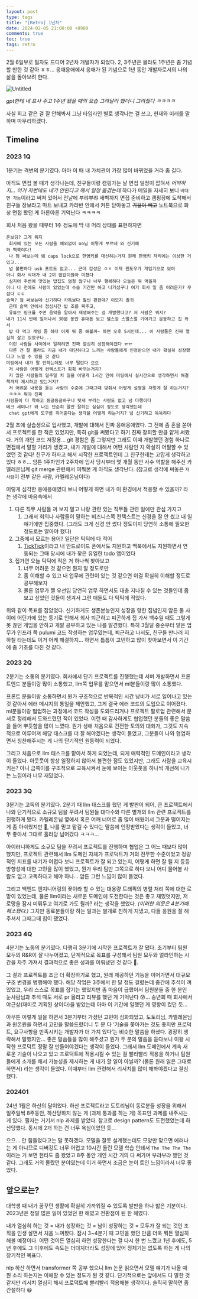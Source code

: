 ```yaml
---
layout: post
type: tags
title: "[Retro] 1년차"
date: 2024-02-05 21:00:00 +0900
comments: true
toc: true
tags: retro
---
```


2월 6일부로 필자도 드디어 2년차 개발자가 되었다. 2, 3주년은 몰라도 1주년은 좀 기념할 만한 것 같아 ㅎㅎ… 응애응애에서 응애가 된 기념으로 1년 동안 개발자로서의 나의 삶을 돌아보려 한다.

![Untitled](/assets/images/post/2024-02-06-1st-anniversary-review.png)

*gpt한테 내 프사 주고 1주년 됐을 때의 모습 그려달라 했더니 그려줬다 ㅋㅋㅋㅋ*

사실 회고 같은 걸 잘 안해봐서 그냥 타임라인 별로 생각나는 걸 쓰고, 현재와 미래를 말하며 마무리하겠다.

## Timeline

### 2023 1Q

1분기는 격변의 분기였다. 아마 이 때 내 가치관이 가장 많이 바뀌었을 거라 좀 길다.

아직도 면접 볼 때가 생각나는데, 친구들이랑 캠핑가는 날 면접 일정이 잡혀서 *어떡하지… 이거 저번에도 내가 안된다고 해서 일정 옮겼는데* 하다가 메일을 자세히 보니 `비대면 가능`이라고 써져 있어서 전날에 부랴부랴 새벽까지 면접 준비하고 캠핑장에 도착해서 친구들 장보라고 마트 보내고 카라반 안에서 커튼 닫아놓고 ~~귀걸이 빼고~~ 노트북으로 화상 면접 봤던 게 아른아른 기억난다 ㅋㅋㅋㅋ

회사 처음 왔을 때부터 1주 정도에 딱 내 머리 상태를 표현하자면

```text
온보딩? 그게 뭐지 
 회사에 있는 모든 사람을 예외없이 oo님 이렇게 부르네 와 신기해
와 맥북이다! 
 나 첨 써보는데 왜 caps lock으로 한영키를 대신하는거지 원래 한영키 자리에는 이상한 거 있고... 
 넘 불편하다 usb 포트도 없고... 근데 감성은 ㅇㅈ 이제 윈도우가 게임기으로 보여
아니 회사 식대가 내 2끼 밥값이잖아 미쳤다
 심지어 주변에 맛있는 밥집도 엄청 많구나 너무 행복하다 오늘은 뭐 먹을까
아니 나 전에도 사람이 있었는데 수습 기간만 하고 나가셨구나 여기 회사 일 좀 어려운가? 무섭다 ㄷㄷ
슬랙? 첨 써보는데 신기하다 카톡보다 훨씬 편한데? 이모지 졸귀
 근데 슬랙 안에서 점심시간 밥 조를 짜주고, 
 유튜브 링크를 주면 음악을 알아서 재생해주는 걸 개발했다고? 저 사람은 뭐지?
내가 11시 반에 일어나서 30분 동안 휴대폰 보고 헬스장 스멀스멀 기어가고 운동하고 집 와서 
 밥 다 먹고 게임 좀 하다 이제 뭐 좀 해볼까~ 하면 오후 5시인데... 이 사람들은 진짜 열심히 살고 있었구나...
 이런 사람들 사이에서 일하려면 진짜 열심히 성장해야겠다 ㅠㅠ
 다른 건 잘 몰라도 지금 내가 대단하다고 느끼는 사람들에게 인정받으면 내가 확실히 성장했다고 느낄 수 있을 것 같다
미팅에서 내가 말 안하는데도 너무 떨린다 으으
 저 사람은 어떻게 컨텍스트가 휙휙 바뀌는거지?
 저 많은 사람들의 일주일 치 일을 어떻게 1시간 안에 미팅에서 실시간으로 생각하면서 해결책까지 제시하고 있는거지?
 저 어려운 내용을 듣는 사람의 수준에 그때그때 맞춰서 어떻게 설명을 저렇게 잘 하는거지?
 ㅋㅋㅋ 뭐야 진짜
사람들이 다 착하고 둥글둥글하구나 텃세 부리는 사람도 없고 넘 다행이다
테크 세미나? 와 나는 단순히 말만 잘하는 심심이 정도로 생각했는데 
 chat gpt에게 도구를 쥐어준다는 생각을 어떻게 하는거지? 넘 신기하고 똑똑하다
```

2월 초에 실습생으로 입사했고, 개발에 대해서 진짜 응애응애였다. 그 전에 좀 혼을 쏟아서 프로젝트를 한 적은 있었지만, 특히 git을 써봤다고 하기 진짜 창피할 만큼 얕게 써봤다. 거의 개인 코드 저장용… git 경험은 좀 그렇지만 그래도 이때 개발했던 경험 하나로 면접에서 말할 거리가 생겼고, 내가 개발에 대해서 어떤 사람인 지 확실히 어필할 수 있었던 것 같다! 친구가 하자고 해서 시작한 프로젝트인데 그 친구한테는 고맙게 생각하고 있다 ㅎㅎ… 암튼 1주차인가 2주차에 입사 당시부터 몇 개월 동안 사수 역할을 해주신 카멜레온님께 git merge 관련해서 여쭤본 게 아직도 생각난다. (참고로 생각에 써놓은 `저 사람`이 전부 같은 사람, 카멜레온님이다)

이렇게 심각한 응애응애였다 보니 어떻게 하면 내가 이 환경에서 적응할 수 있을까? 라는 생각에 마음속에서

1. 다른 직무 사람들 꺼 보지 말고 나랑 관련 있는 직무들 관련 일에만 관심 가지고
    1. 그래서 회의나 사람들이 말하는 비즈니스쪽 컨텍스트는 신경을 잘 안 썼고 내 일 얘기에만 집중했다. (그래도 크게 신경 안 썼다 정도이지 당연히 소통에 필요한 정도로는 알아야 했다)
2. 그중에서 모르는 용어? 일단은 틱틱에 다 적어
    1. [TickTick](https://ticktick.com/?language=en_US)이라고 내 안드로이드 폰에서도 지원하고 맥북에서도 지원하면서 연동되는 그때 당시에 내가 찾은 유일한 todo 앱이었다
3. 집가면 오늘 틱틱에 적은 거 하나씩 찾아보고
    1. 너무 어려운 것 같으면 뭔지 알 정도로만
    2. 좀 이해할 수 있고 내 업무에 관련이 있는 것 같으면 이걸 확실히 이해할 정도로 공부해보자
    3. 물론 업무가 젤 우선임 당연히 업무 하면서도 대충 지나칠 수 있는 것들인데 좀 보고 싶었던 것들이 생겨서 그런 애들도 다 틱틱에 적었다.

위와 같이 목표를 잡았었다. 신기하게도 생존본능인지 성장을 향한 집념인지 암튼 둘 사이에 어딘가에 있는 동기로 인해서 회사 퇴근하고 피곤하게 집 가서 백수일 때도 그렇게 못 끊던 게임을 안하고 개발 공부하고 있는 나를 발견했다. 특히 3월달 중순부터 맡은 업무가 인프라 쪽 pulumi 코드 작성하는 업무였는데, 퇴근하고 나서도, 친구들 만나러 지하철 타는데도 이거 어케 해결하지… 하면서 틈틈이 고민하고 많이 찾아보면서 이 기간에 좀 기초를 다진 것 같다.

### 2023 2Q

2분기는 소통의 분기였다. 회사에서 단기 프로젝트를 진행했는데 서버 개발하면서 프론트엔드 분들이랑 많이 소통했고, llm쪽 업무를 맡으면서 ml분들이랑 많이 소통했다.

프론트 분들이랑 소통하면서 뭔가 구조적으로 반복적인 시간 낭비가 서로 일어나고 있는 것 같아서 에러 메시지의 통일을 제안했고, 그게 결국 에러 코드의 도입으로 이어졌다. ml분들이랑 협업하는 과정에서 코드 작성을 도와드리거나 프로젝트 팔로업 관련해서 문서로 정리해서 도와드렸던 적이 있었다. 이런 때 감사하게도 협업했던 분들의 좋은 말씀을 들어 뿌듯함을 많이 느꼈다. 뭔가 생애 처음으로 건전한 토의와 대화가, 그것도 지속적으로 이루어져 해당 태스크를 더 잘 해야겠다는 생각이 들었고, 그분들이 나와 협업하면서 칭찬해주시는 게 나의 단기적인 원동력이 되었다.

그리고 처음으로 llm 태스크를 맡아서 하게 되었는데, 되게 매력적인 도메인이라고 생각이 들었다. 아웃풋이 항상 일정하지 않아서 불편한 점도 있었지만, 그래도 사람을 교육시키는? 아니 금쪽이를 구조적으로 교육시켜서 눈에 보이는 아웃풋을 하나씩 개선해 나가는 느낌이라 너무 재밌었다.

### 2023 3Q

3분기는 고독의 분기였다. 2분기 때 llm 태스크를 했던 게 발판이 되어, 큰 프로젝트에서 나와 단기적으로 소규모 팀을 꾸려서 팀원들 대다수와 다른 별개의 llm 관련 프로젝트를 진행하게 됐다. 카멜레온님 옆에서 혹은 어깨 너머로 좀 많이 배웠어서 그분과 떨어지는 게 좀 아쉬웠지만 🤔, 나를 믿고 맡길 수 있다는 말씀에 인정받았다는 생각이 들었고, 너무 좋아서 그대로 홀라당 넘어갔다 ㅋㅋㅋ…

아이러니하게도 소규모 팀을 꾸려서 프로젝트를 진행하며 협업은 그 어느 때보다 많이 했지만, 프로젝트 관련해서 llm 도메인 자체가 프로덕트가 거의 전무한 수준이었고 정량적인 지표를 내기가 어렵다 보니 프로젝트가 잘 되고 있는지, 어떻게 하면 잘 될 지 등등 방향성에 대한 고민을 많이 했었고, 뭔가 우리 팀만 그쪽으로 하다 보니 어디 물어볼 사람도 없고 고독하다고 해야 하나… 암튼 그런 느낌이 많이 들었다.

그리고 백엔드 엔지니어링의 꽃이라 할 수 있는 대용량 트래픽의 병렬 처리 쪽에 대한 로망이 있었는데, 물론 llm이라는 새로운 도메인에 도전한다는 것은 좋고 재밌엇지만, 저 로망을 잠시 미뤄두고 여기로 가도 될까? 라는 생각을 했었다. *(이러한 의문은 4분기때 해소됐다.)* 그치만 동료분들이랑 하는 일과는 별개로 친하게 지냈고, 다들 응원을 잘 해주셔서 그때그때 힘이 됐었다.

### 2023 4Q

4분기는 노동의 분기였다. 다행히 3분기에 시작한 프로젝트가 잘 됐다. 초기부터 팀원 모두의 R&R이 잘 나누어졌고, 단계적으로 목표를 구성해서 팀원 모두와 얼라인하는 시간을 자주 가져서 결과적으로 좋은 성과를 이뤄냈던 것 같다 🥳.

그 결과 프로젝트를 조금 더 확장하기로 했고, 원래 제공하던 기능을 이어가면서 대규모 구조 변경을 병행해야 했다. 해당 작업은 3주에서 한 달 정도 걸렸는데 중간에 추석이 껴 있었고, 우리 스스로 목표를 잡기는 했었지만 좀 마음이 급했어서 팀원분들 중 한 분인 눈사람님과 추석 때도 서로 pr 올리고 리뷰를 했던 게 기억난다 😰… 송년회 때 회사에서 야근상(재미로 기획된 상이다)을 받았는데 아마 이 기간에 일했던 게 영향이 컸던 듯…

아무튼 이렇게 일을 하면서 3분기부터 가졌던 고민이 심화되었고, 도토리님, 카멜레온님과 원온원을 하면서 고민을 말씀드렸더니 두 분 다 ‘기술을 쫓아가는 것도 좋지만 프로덕트, 요구사항을 만족시키는 개발자가 더 가치 있다’는 비슷한 말씀을 하셨다. 굉장히 생략해서 말했지만… 좋은 말씀들을 많이 해주셨고 뭔가 두 분의 말씀을 듣다보니 이왕 시작한 프로덕트 정말 잘 만들어야겠다는 생각이 들었다. 그래서 llm 도메인에서 계속 새로운 기술이 나오고 있고 프로덕트에 적용시킬 수 있는 걸 빨리빨리 적용을 하거나 팀원들에게 소개를 해서 가능성을 제시하는 게 내가 할 일이 아닐까? (물론 원래 일은 그대로 하면서) 라는 생각이 들었다. 이때부터 llm 관련해서 리서치를 많이 해봐야겠다고 결심했다.

### 202401

24년 1월은 하산의 달이었다. 하산 프로젝트라고 도토리님이 동료분들 성장을 위해서 일주일씩 8주동안, 하산당하지 않는 게 (과제 통과를 하는 게) 목표인 과제를 내주시는 게 있다. 필자는 거기서 nlp 과제를 받았다. 참고로 design pattern도 도전했었는데 하산당했다. 동시에 2개 하는 건 너무 욕심이었던 듯…

으으… 안 힘들었다고는 말 못하겠다. 모델을 잘못 설계했는데도 모양만 맞으면 에러나는 게 아니므로 디버깅도 너무 어렵고 10시간 돌린 모델 학습 안돼서 `The The The The` 이러는 거 보면 현타도 좀 왔었고 8주 동안 개인 시간 거의 다 써가며 부랴부랴 했던 것 같다. 그래도 거의 몰랐던 분야였는데 이거 하면서 조금은 눈이 트인 느낌이라서 너무 좋았다.

## 앞으로는?

대학생 때 내가 꿈꾸던 생활에 확실히 가까워질 수 있도록 발판을 하나 밟은 기분이다. 2023년은 정말 많은 일이 있었던 한 해였고 전환점이 된 한 해였다.

내가 열심히 하는 것 = 내가 성장하는 것 = 남이 성장하는 것 = 모두가 잘 되는 것인 조직을 인생 살면서 처음 느껴봤다. 잠시 3~4분기 때 고민을 했던 만큼 더욱 뭐든 열심히 해볼 예정이다. 어떤 것이든 열심히 하면 성장한다는 걸 다시 한 번 느꼈고 1년 후에도, 5년 후에도 그 이후에도 속도는 더뎌지더라도 성장에 있어 정체기는 없도록 하는 게 나의 장기적인 목표다.

nlp 하산 하면서 transformer 쪽 공부 했으니 llm 논문 읽으면서 모델 얘기가 나올 때 뭔 소리 하는지는 이해할 수 있는 정도가 된 것 같다. 단기적으로는 앞에서도 다 말한 것 같지만 리서치 열심히 해서 프로덕트에 빨리빨리 적용해볼 생각이다. 솔직히 말하면 좀 간절하다 😆
